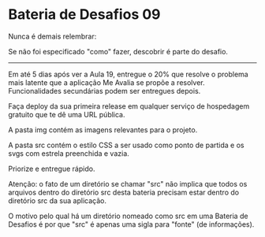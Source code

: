 # Bateria de Desafios 09

Nunca é demais relembrar:

Se não foi especificado "como" fazer, descobrir é parte do desafio.

---

Em até 5 dias após ver a Aula 19, entregue o 20% que resolve o problema mais latente que a aplicação Me Avalia se propõe a resolver. Funcionalidades secundárias podem ser entregues depois. 

Faça deploy da sua primeira release em qualquer serviço de hospedagem gratuito que te dê uma URL pública. 

A pasta img contém as imagens relevantes para o projeto.

A pasta src contém o estilo CSS a ser usado como ponto de partida e os svgs com estrela preenchida e vazia.

Priorize e entregue rápido. 

Atenção: o fato de um diretório se chamar "src" não implica que todos os arquivos dentro do diretório src desta bateria precisam estar dentro do diretório src da sua aplicação. 

O motivo pelo qual há um diretório nomeado como src em uma Bateria de Desafios é por que "src" é apenas uma sigla para "fonte" (de informações). 
